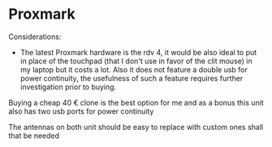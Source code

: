 Proxmark
========

Considerations:

-   The latest Proxmark hardware is the rdv 4, it would be also ideal to
    put in place of the touchpad (that I don\'t use in favor of the clit
    mouse) in my laptop but it costs a lot. Also it does not feature a
    double usb for power continuity, the usefulness of such a feature
    requires further investigation prior to buying.

Buying a cheap 40 € clone is the best option for me and as a bonus this
unit also has two usb ports for power continuity

The antennas on both unit should be easy to replace with custom ones
shall that be needed
